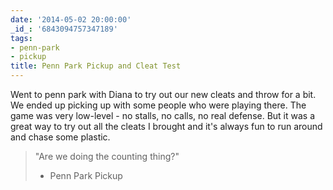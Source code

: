 ```yaml
---
date: '2014-05-02 20:00:00'
_id_: '6843094757347189'
tags:
- penn-park
- pickup
title: Penn Park Pickup and Cleat Test
---
```


Went to penn park with Diana to try out our new cleats and throw for a bit. We ended up picking up with some people who were playing there. The game was very low-level - no stalls, no calls, no real defense. But it was a great way to try out all the cleats I brought and it's always fun to run around and chase some plastic.

> "Are we doing the counting thing?" 
> - Penn Park Pickup
